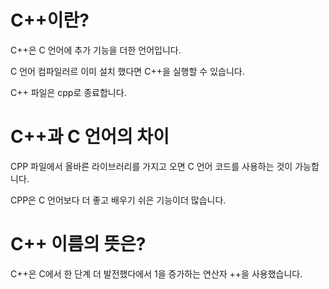 # C++이란?
C++은 C 언어에 추가 기능을 더한 언어입니다.

C 언어 컴파일러르 이미 설치 했다면 C++을 실행할 수 있습니다.

C++ 파일은 cpp로 종료합니다.

# C++과 C 언어의 차이
CPP 파일에서 올바른 라이브러리를 가지고 오면 C 언어 코드를 사용하는 것이 가능합니다.

CPP은 C 언어보다 더 좋고 배우기 쉬은 기능이더 많습니다.

# C++ 이름의 뜻은?
C++은 C에서 한 단계 더 발전했다에서 1을 증가하는 연산자 ++을 사용했습니다.
